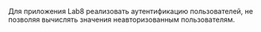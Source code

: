 Для приложения Lab8 реализовать аутентификацию пользователей, не позволяя вычислять значения неавторизованным пользователям.
